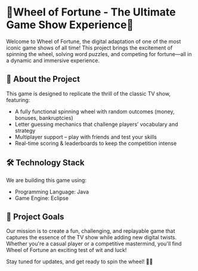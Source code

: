 # 🎡**Wheel of Fortune - The Ultimate Game Show Experience**🎰

Welcome to Wheel of Fortune, the digital adaptation of one of the most iconic game shows of all time! This project brings the excitement of spinning the wheel, solving word puzzles, and competing for fortune—all in a dynamic and immersive experience.

## 🎯 **About the Project**

This game is designed to replicate the thrill of the classic TV show, featuring:
- A fully functional spinning wheel with random outcomes (money, bonuses, bankruptcies)
- Letter guessing mechanics that challenge players’ vocabulary and strategy
- Multiplayer support – play with friends and test your skills 
- Real-time scoring & leaderboards to keep the competition intense

## 🛠 **Technology Stack**
We are building this game using:

- Programming Language: Java 
- Game Engine: Eclipse

## 🚀 **Project Goals**
Our mission is to create a fun, challenging, and replayable game that captures the essence of the TV show while adding new digital twists. Whether you're a casual player or a competitive mastermind, you'll find Wheel of Fortune an exciting test of wit and luck!

Stay tuned for updates, and get ready to spin the wheel! 🎡🔥

